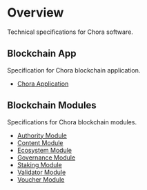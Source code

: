 # Overview

Technical specifications for Chora software.

## Blockchain App

Specification for Chora blockchain application.

- [Chora Application](./chora/index.md)

## Blockchain Modules

Specifications for Chora blockchain modules.

- [Authority Module](./authority/index.md)
- [Content Module](./content/index.md)
- [Ecosystem Module](./ecosystem/index.md)
- [Governance Module](./governance/index.md)
- [Staking Module](./staking/index.md)
- [Validator Module](./validator/index.md)
- [Voucher Module](./voucher/index.md)

